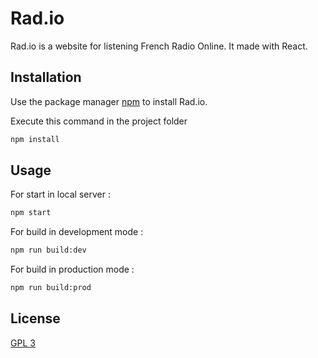 # Rad.io
Rad.io is a website for listening French Radio Online. It made with React.

## Installation

Use the package manager [npm](https://www.npmjs.com/) to install Rad.io.

Execute this command in the project folder

```bash
npm install
```

## Usage

For start in local server :
```bash
npm start
```

For build in development mode :
```bash
npm run build:dev
```
For build in production mode :
```bash
npm run build:prod
```

## License
[GPL 3](https://www.gnu.org/licenses/gpl-3.0.html)
